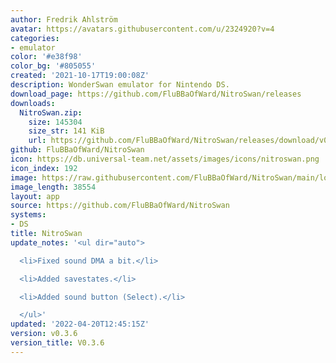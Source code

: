 ```yaml
---
author: Fredrik Ahlström
avatar: https://avatars.githubusercontent.com/u/2324920?v=4
categories:
- emulator
color: '#e38f98'
color_bg: '#805055'
created: '2021-10-17T19:00:08Z'
description: WonderSwan emulator for Nintendo DS.
download_page: https://github.com/FluBBaOfWard/NitroSwan/releases
downloads:
  NitroSwan.zip:
    size: 145304
    size_str: 141 KiB
    url: https://github.com/FluBBaOfWard/NitroSwan/releases/download/v0.3.6/NitroSwan.zip
github: FluBBaOfWard/NitroSwan
icon: https://db.universal-team.net/assets/images/icons/nitroswan.png
icon_index: 192
image: https://raw.githubusercontent.com/FluBBaOfWard/NitroSwan/main/logo.png
image_length: 38554
layout: app
source: https://github.com/FluBBaOfWard/NitroSwan
systems:
- DS
title: NitroSwan
update_notes: '<ul dir="auto">

  <li>Fixed sound DMA a bit.</li>

  <li>Added savestates.</li>

  <li>Added sound button (Select).</li>

  </ul>'
updated: '2022-04-20T12:45:15Z'
version: v0.3.6
version_title: V0.3.6
---
```

